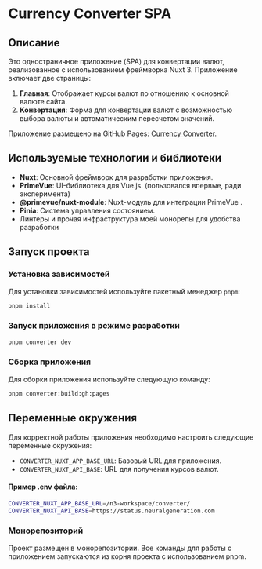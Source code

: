 # Currency Converter SPA

## Описание

Это одностраничное приложение (SPA) для конвертации валют, реализованное с использованием фреймворка Nuxt 3. Приложение включает две страницы:

1. **Главная**: Отображает курсы валют по отношению к основной валюте сайта.
2. **Конвертация**: Форма для конвертации валют с возможностью выбора валюты и автоматическим пересчетом значений.

Приложение размещено на GitHub Pages: [Currency Converter](https://ovchinnikov-lxs.github.io/n3-workspace/converter).

## Используемые технологии и библиотеки

-   **Nuxt**: Основной фреймворк для разработки приложения.
-   **PrimeVue**: UI-библиотека для Vue.js. (пользовался впервые, ради эксперимента)
-   **@primevue/nuxt-module**: Nuxt-модуль для интеграции PrimeVue .
-   **Pinia**: Система управления состоянием.
-   Линтеры и прочая инфраструктура моей монорепы для удобства разработки

## Запуск проекта

### Установка зависимостей

Для установки зависимостей используйте пакетный менеджер `pnpm`:

```bash
pnpm install
```

### Запуск приложения в режиме разработки

```bash
pnpm converter dev
```

### Сборка приложения

Для сборки приложения используйте следующую команду:

```bash
pnpm converter:build:gh:pages
```

## Переменные окружения

Для корректной работы приложения необходимо настроить следующие переменные окружения:

-   `CONVERTER_NUXT_APP_BASE_URL`: Базовый URL для приложения.
-   `CONVERTER_NUXT_API_BASE`: URL для получения курсов валют.

#### Пример .env файла:

```bash
CONVERTER_NUXT_APP_BASE_URL=/n3-workspace/converter/
CONVERTER_NUXT_API_BASE=https://status.neuralgeneration.com
```

### Монорепозиторий

Проект размещен в монорепозитории. Все команды для работы с приложением запускаются из корня проекта с использованием pnpm.
